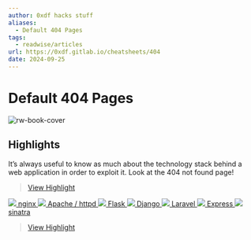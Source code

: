 ```yaml
---
author: 0xdf hacks stuff
aliases:
  - Default 404 Pages
tags:
  - readwise/articles
url: https://0xdf.gitlab.io/cheatsheets/404
date: 2024-09-25
---
```

# Default 404 Pages

![rw-book-cover](https://0xdf.gitlab.io/img/404-cover.png)

## Highlights


It’s always useful to know as much about the technology stack behind a web application in order to exploit it.
Look at the 404 not found page!
> [View Highlight](https://read.readwise.io/read/01j8mykj0asjenaqshgyp3pzgs)



[
 ![](https://0xdf.gitlab.io/img/image-20240922162258240.png)
 nginx
 ](https://0xdf.gitlab.io/cheatsheets/404#nginx)
 [
 ![](https://0xdf.gitlab.io/img/image-20240922170252081.png)
 Apache / httpd
 ](https://0xdf.gitlab.io/cheatsheets/404#apache--httpd)
 [
 ![](https://0xdf.gitlab.io/img/image-20240922163709226.png)
 Flask
 ](https://0xdf.gitlab.io/cheatsheets/404#flask)
 [
 ![](https://0xdf.gitlab.io/img/image-20240923100022040.png)
 Django
 ](https://0xdf.gitlab.io/cheatsheets/404#django)
 [
 ![](https://0xdf.gitlab.io/img/image-20240922165323104.png)
 Laravel
 ](https://0xdf.gitlab.io/cheatsheets/404#laravel)
 [
 ![](https://0xdf.gitlab.io/img/image-20240922171841029.png)
 Express
 ](https://0xdf.gitlab.io/cheatsheets/404#express)
 [
 ![](https://0xdf.gitlab.io/img/image-20240923094744081.png)
 sinatra
 ](https://0xdf.gitlab.io/cheatsheets/404#sinatra)
> [View Highlight](https://read.readwise.io/read/01j8mynnv25c1cyg1hfspbztwe)

